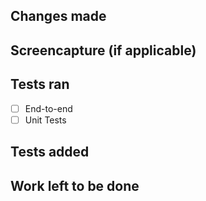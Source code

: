 ## Changes made


## Screencapture (if applicable)


## Tests ran
- [ ] End-to-end
- [ ] Unit Tests

## Tests added

## Work left to be done
